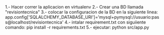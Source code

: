 1.- Hacer correr la aplicacion en virtualenv
2.- Crear una BD llamada "revisiontecnica"
3.- colocar la configuracion de la BD en la siguiente linea:
app.config['SQLALCHEMY_DATABASE_URI']='mysql+pymysql://usuario:pass@localhost/revisiontecnica'
4.- intalar requirement.txt con siguiiente comando: pip install -r requirements.txt
5.- ejecutar: python src/app.py
